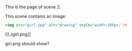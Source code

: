 This is the page of scene 2.

This scene contains an image:

```html
<img src="girl.jpg" alt="drawing" style="width:200px;"/>
```

![[./girl.png]]

girl.png should show?